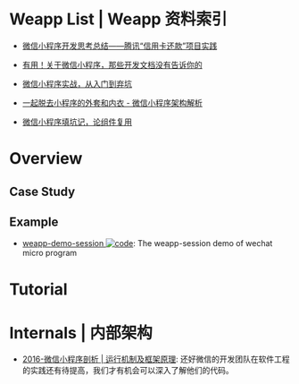 # Weapp List | Weapp 资料索引

- [微信小程序开发思考总结——腾讯“信用卡还款”项目实践](http://mp.weixin.qq.com/s?__biz=MzA3NTYzODYzMg==&mid=2653578147&idx=1&sn=dc8ed8974bd7086389155eecc82e524d&chksm=84b3b1a4b3c438b275dc04bc454b1177fce1e3175841bd09a3be23ca8bf17679e3be90556d68&scene=4#wechat_redirect)

- [有用！关于微信小程序，那些开发文档没有告诉你的 ](http://www.wxapp-union.com/portal.php?aid=327)

- [微信小程序实战，从入门到弃坑](http://www.jianshu.com/p/4433d46e6235)

- [一起脱去小程序的外套和内衣 - 微信小程序架构解析](http://mp.weixin.qq.com/s/KxqdX16MH8AX7ZYv8CQNIw)

- [微信小程序填坑记，论组件复用](https://segmentfault.com/n/1330000007037416)

# Overview

## Case Study

## Example

- [weapp-demo-session ![code](https://ng-tech.icu/assets/code.svg)](https://github.com/CFETeam/weapp-demo-session): The weapp-session demo of wechat micro program

# Tutorial

# Internals | 内部架构

- [2016-微信小程序剖析 | 运行机制及框架原理](https://parg.co/mUU): 还好微信的开发团队在软件工程的实践还有待提高，我们才有机会可以深入了解他们的代码。
